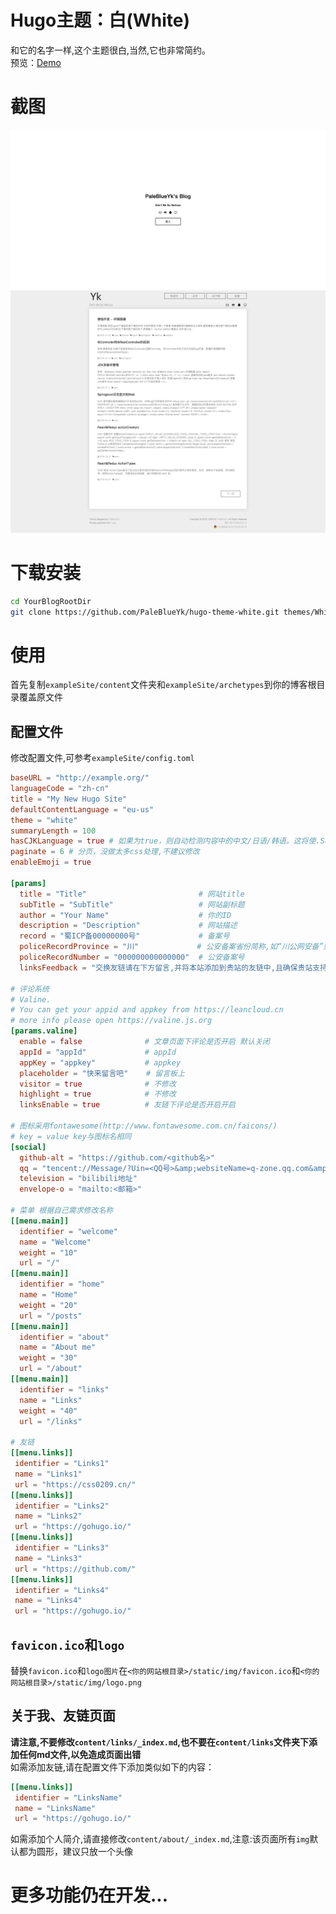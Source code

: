 # Hugo主题：白(White)
和它的名字一样,这个主题很白,当然,它也非常简约。  
预览：[Demo](https://css0209.cn)
# 截图
[![](./images/white_welcome.png)](./images/white_welcome.png)
[![](./images/white_post_list.png)](./images/white_post_list.png)
# 下载安装
```bash
cd YourBlogRootDir
git clone https://github.com/PaleBlueYk/hugo-theme-white.git themes/White
```
# 使用
首先复制`exampleSite/content`文件夹和`exampleSite/archetypes`到你的博客根目录覆盖原文件

## 配置文件
修改配置文件,可参考`exampleSite/config.toml`
```toml
baseURL = "http://example.org/"
languageCode = "zh-cn"
title = "My New Hugo Site"
defaultContentLanguage = "eu-us"
theme = "white"
summaryLength = 100
hasCJKLanguage = true # 如果为true，则自动检测内容中的中文/日语/韩语。这将使.Summary和.WordCount正确行为的CJK语言。
paginate = 6 # 分页，没做太多css处理,不建议修改
enableEmoji = true

[params]
  title = "Title"                         # 网站title
  subTitle = "SubTitle"                   # 网站副标题
  author = "Your Name"                    # 你的ID
  description = "Description"             # 网站描述
  record = "蜀ICP备00000000号"             # 备案号
  policeRecordProvince = "川"             # 公安备案省份简称,如“川公网安备”则填"川"
  policeRecordNumber = "000000000000000"  # 公安备案号
  linksFeedback = "交换友链请在下方留言,并将本站添加到贵站的友链中,且确保贵站支持HTTPS协议!" # 友链页面下提示文字

# 评论系统
# Valine.
# You can get your appid and appkey from https://leancloud.cn
# more info please open https://valine.js.org
[params.valine]
  enable = false              # 文章页面下评论是否开启 默认关闭
  appId = "appId"             # appId
  appKey = "appkey"           # appkey
  placeholder = "快来留言吧"    # 留言板上
  visitor = true              # 不修改
  highlight = true            # 不修改
  linksEnable = true          # 友链下评论是否开启开启

# 图标采用fontawesome(http://www.fontawesome.com.cn/faicons/)
# key = value key与图标名相同
[social]
  github-alt = "https://github.com/<github名>"
  qq = "tencent://Message/?Uin=<QQ号>&amp;websiteName=q-zone.qq.com&amp;Menu=yes"
  television = "bilibili地址"
  envelope-o = "mailto:<邮箱>"

# 菜单 根据自己需求修改名称
[[menu.main]]
  identifier = "welcome"
  name = "Welcome"
  weight = "10"
  url = "/"
[[menu.main]]
  identifier = "home"
  name = "Home"
  weight = "20"
  url = "/posts"
[[menu.main]]
  identifier = "about"
  name = "About me"
  weight = "30"
  url = "/about"
[[menu.main]]
  identifier = "links"
  name = "Links"
  weight = "40"
  url = "/links"

# 友链
[[menu.links]]
 identifier = "Links1"
 name = "Links1"
 url = "https://css0209.cn/"
[[menu.links]]
 identifier = "Links2"
 name = "Links2"
 url = "https://gohugo.io/"
[[menu.links]]
 identifier = "Links3"
 name = "Links3"
 url = "https://github.com/"
[[menu.links]]
 identifier = "Links4"
 name = "Links4"
 url = "https://gohugo.io/"

```

## `favicon.ico`和`logo`
替换`favicon.ico`和`logo图片`在`<你的网站根目录>/static/img/favicon.ico`和`<你的网站根目录>/static/img/logo.png`

## 关于我、友链页面
**请注意,不要修改`content/links/_index.md`,也不要在`content/links`文件夹下添加任何md文件,以免造成页面出错**  
如需添加友链,请在配置文件下添加类似如下的内容：  
```toml
[[menu.links]]
 identifier = "LinksName"
 name = "LinksName"
 url = "https://gohugo.io/"
```
如需添加个人简介,请直接修改`content/about/_index.md`,注意:该页面所有`img`默认都为圆形，建议只放一个头像

# 更多功能仍在开发...